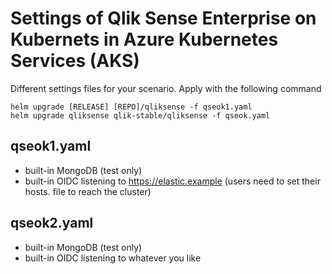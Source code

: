 # Settings of Qlik Sense Enterprise on Kubernets in Azure Kubernetes Services (AKS)

Different settings files for your scenario. Apply with the following command
```
helm upgrade [RELEASE] [REPO]/qliksense -f qseok1.yaml
helm upgrade qliksense qlik-stable/qliksense -f qseok.yaml
```
## qseok1.yaml
 * built-in MongoDB (test only)
  * built-in OIDC listening to https://elastic.example (users need to set their hosts. file to reach the cluster)
## qseok2.yaml
 * built-in MongoDB (test only)
 * built-in OIDC listening to whatever you like 

